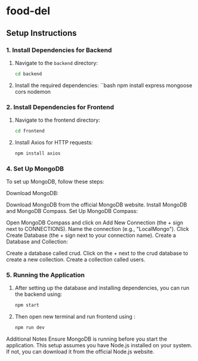# food-del

## Setup Instructions

### 1. Install Dependencies for Backend

1. Navigate to the `backend` directory:
   ```bash
   cd backend
2. Install the required dependencies:
``bash
npm install express mongoose cors nodemon


### 2. Install Dependencies for Frontend
1. Navigate to the frontend directory:

   ```bash
   cd frontend

2. Install Axios for HTTP requests:

   ```bash
   npm install axios

### 4. Set Up MongoDB
To set up MongoDB, follow these steps:

Download MongoDB:

Download MongoDB from the official MongoDB website.
Install MongoDB and MongoDB Compass.
Set Up MongoDB Compass:

Open MongoDB Compass and click on Add New Connection (the + sign next to CONNECTIONS).
Name the connection (e.g., "LocalMongo").
Click Create Database (the + sign next to your connection name).
Create a Database and Collection:

Create a database called crud.
Click on the + next to the crud database to create a new collection.
Create a collection called users.

### 5. Running the Application
1. After setting up the database and installing dependencies, you can run the backend using:

   ```bash
   npm start


2. Then open new terminal and run frontend using :
   ```bash
   npm run dev

Additional Notes
Ensure MongoDB is running before you start the application.
This setup assumes you have Node.js installed on your system. If not, you can download it from the official Node.js website.

